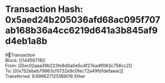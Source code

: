 
Transaction Hash: 0x5aed24b205036afd68ac095f707ab168b36a4cc6219d641a3b845af9d4eb1a8b
====================================================================================
  
#💸Transaction  
Block: [[14456718]]  
From: [[0xc02aaa39b223fe8d0a0e5c4f27ead9083c756cc2]]  
To: [[0x752ebeb79963cf0732e9c0fec72a49fd1defaeac]]  
Transferred: 9.699627125169016 Ether
